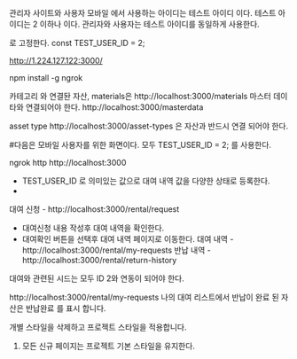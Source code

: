 관리자 사이트와 사용자 모바일 에서 사용하는 아이디는 테스트 아이디 이다. 
테스트 아이디는 2 이하나 이다. 
관리자와 사용자는 테스트 아이디를 동일하게 사용한다. 

로 고정한다. 
const TEST_USER_ID = 2; 

http://1.224.127.122:3000/


npm install -g ngrok


카테고리 와 연결돤 자산,
materials은 http://localhost:3000/materials 마스터 데이타와 연결되어야 한다. http://localhost:3000/masterdata

asset type  http://localhost:3000/asset-types 은 자산과 반드시 연결 되어야 한다. 



#다음은 모바일 사용자를 위한 화면이다. 모두 TEST_USER_ID = 2; 를 사용한다. 

ngrok http http://localhost:3000


- TEST_USER_ID 로 의미있는 값으로 대여 내역 값을 다양한 상태로 등록한다.
- 

대여 신청 -  http://localhost:3000/rental/request
- 대여신청 내용 작성후 대여 내역을 확인한다. 
- 대여확인 버튼을 선택후 대여 내역 페이지로 이동한다.
대여 내역 - http://localhost:3000/rental/my-requests
반납 내역 - http://localhost:3000/rental/return-history


대여와 관련된 시드는 모두 ID 2와 연동이 되어야 한다. 


 http://localhost:3000/rental/my-requests 나의 대여 리스트에서 반납이 완료 된 자산은 반납완료 를 표시 합니다.

개별 스타일을 삭제하고 프로젝트 스타일을 적용합니다.

 1. 모든 신규 페이지는 프로젝트 기본 스타일을 유지한다. 